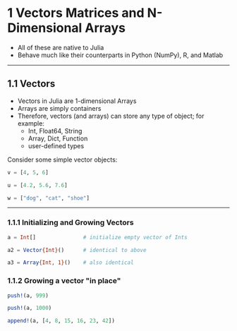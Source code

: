 # 1 Vectors Matrices and N-Dimensional Arrays
- All of these are native to Julia
- Behave much like their counterparts in Python (NumPy), R, and Matlab

---
## 1.1 Vectors
- Vectors in Julia are 1-dimensional Arrays
- Arrays are simply containers
- Therefore, vectors (and arrays) can store any type of object; for example:
    * Int, Float64, String
    * Array, Dict, Function
    * user-defined types

Consider some simple vector objects:
```Julia
v = [4, 5, 6]

u = [4.2, 5.6, 7.6]

w = ["dog", "cat", "shoe"]
```

---
### 1.1.1 Initializing and Growing Vectors
```Julia
a = Int[]               # initialize empty vector of Ints

a2 = Vector{Int}()      # identical to above

a3 = Array{Int, 1}()    # also identical
```

### 1.1.2 Growing a vector "in place"
```julia
push!(a, 999)

push!(a, 1000)

append!(a, [4, 8, 15, 16, 23, 42])
```
